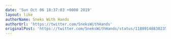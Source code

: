 ```yaml
---
date: 'Sun Oct 06 18:37:03 +0000 2019'
layout: like
authorName: Sneks With Hands
authorUrl: 'https://twitter.com/SneksWithHands'
originalPost: 'https://twitter.com/SneksWithHands/status/1180914883023519751'
---
```

